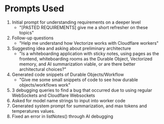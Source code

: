 # Prompts Used

1. Initial prompt for understanding requirements on a deeper level
   * "[PASTED REQUIREMENTS] give me a short refresher on these topics"
2.  Follow-up questions
       * "Help me understand how Vectorize works with Cloudflare workers"
3.  Suggesting idea and asking about preliminary architecture
       * "Is a whiteboarding application with sticky notes, using pages as the frontend, whiteboarding rooms as the Durable Object, Vectorized memory, and AI summarization viable, or are there better architectural choices?"
4. Generated code snippets of Durable Objects/Workflow
      * "Give me some small snippets of code to see how durable objects/workflows work"
5. 3 debugging queries to find a bug that occurred due to using regular WebSockets and Cloudflare Websockets
6. Asked for model name strings to input into worker code
7. Generated system prompt for summarization, and max tokens and temperatures values.
8. Fixed an error in listNotes() through AI debugging